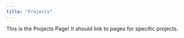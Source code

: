 ```yaml
---
title: "Projects"
---
```


This is the Projects Page! It should link to pages for specific projects.